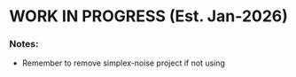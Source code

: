 # WORK IN PROGRESS (Est. Jan-2026)

### Notes:
- Remember to remove simplex-noise project if not using